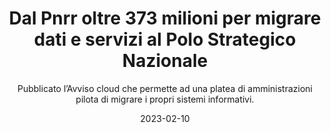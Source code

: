---
type: "news"
title: "Dal Pnrr oltre 373 milioni per migrare dati e servizi al Polo Strategico Nazionale"
subtitle: "Pubblicato l’Avviso cloud che permette ad una platea di amministrazioni pilota di migrare i propri sistemi informativi."
date: "2023-02-10"
evidence: true
internalNews: false
fonte: acn.gov.it
showInHome: true
typeOfNews: Approfondimento
link: https://innovazione.gov.it/notizie/articoli/digitale-dal-pnrr-oltre-373-milioni-per-migrare-dati-e-servizi-al-psn/
image: /assets/img_news/2023-02-10-dal-pnrr-oltre-373-milioni-per-migrare-dati-e-servizi-al-polo-strategico-nazionale.png
tags:
  - Approfondimento
---